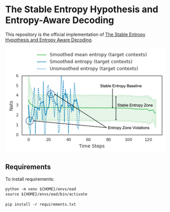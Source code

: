 # The Stable Entropy Hypothesis and Entropy-Aware Decoding
This repository is the official implementation of [The Stable Entropy Hypothesis and Entropy Aware Decoding](https://arxiv.org/abs/<tobefilled>). 

![The Stable Entropy Zone Annotated](images/stable_entropy_hypothesis_annotated_v2.png)

## Requirements
To install requirements:

```setup
python -m venv ${HOME}/envs/ead
source ${HOME}/envs/ead/bin/activate

pip install -r requirements.txt
```
